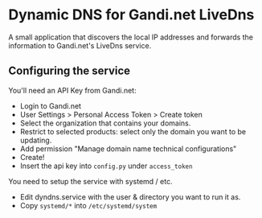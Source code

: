 # Dynamic DNS for Gandi.net LiveDns

A small application that discovers the local IP addresses
and forwards the information to Gandi.net's LiveDns service.

## Configuring the service

You'll need an API Key from Gandi.net:
  * Login to Gandi.net
  * User Settings > Personal Access Token > Create token
  * Select the organization that contains your domains.
  * Restrict to selected products: select only the domain you want to be updating.
  * Add permission "Manage domain name technical configurations"
  * Create!
  * Insert the api key into `config.py` under `access_token`

You need to setup the service with systemd / etc.
  * Edit dyndns.service with the user & directory you want to run it as.
  * Copy `systemd/*` into `/etc/systemd/system`


